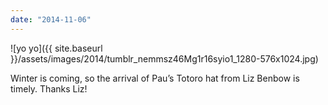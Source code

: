 ```yaml
---
date: "2014-11-06"
---
```


![yo yo]({{ site.baseurl }}/assets/images/2014/tumblr_nemmsz46Mg1r16syio1_1280-576x1024.jpg)

Winter is coming, so the arrival of Pau’s Totoro hat from Liz Benbow is timely. Thanks Liz!
